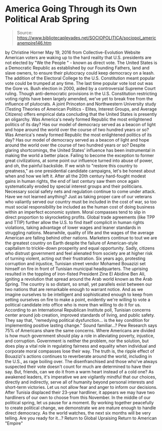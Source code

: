 # America Going Through its Own Political Arab Spring

> Source: https://www.bibliotecapleyades.net/SOCIOPOLITICA/sociopol_americanempire146.htm

by Christine Horner May 19, 2016 from Collective-Evolution Website
American voters are waking up to the hard reality that U.S. presidents are not elected by "We the People " - known as direct vote.
The United States is a Democratic Republic as established by our Founding Fathers, land and slave owners, to ensure their plutocracy could keep democracy on a leash.
The addition of the Electoral College to the U.S. Constitution meant popular vote could be trumped at any time. The last time popular vote lost out was the Gore vs. Bush election in 2000, aided by a controversial Supreme Court ruling.
Though anti-democratic provisions in the U.S. Constitution restricting voting rights have been largely amended, we've yet to break free from the influence of plutocrats.
A joint Princeton and Northwestern University study (Testing Theories of American Politics - Elites, Interest Groups, and Average Citizens) offers empirical data concluding that the United States is presently an oligarchy.
Was America's newly formed Republic the most enlightened politics of its day? Has our model of democracy served as a beacon of light and hope around the world over the course of two hundred years or so?
Was America's newly formed Republic the most enlightened politics of its day?
Has our model of democracy served as a beacon of light and hope around the world over the course of two hundred years or so?
Despite glaring shortcomings, the United States' influence has been instrumental in making the world a better place.
Failing to become the exception to former great civilizations, at some point our influence turned into abuse of power, and oh, the painful backslide. If we wish to "restore this country to greatness," as one presidential candidate campaigns, let's be honest about when and how we left it.
After all the 20th century hard-fought modest gains in human rights, the end of last century saw them once again systematically eroded by special interest groups and their politicians. Necessary social safety nets and regulation continue to come under attack.
Have we not learned anything?
Just as taking proper care of our veterans who valiantly served our country must be included in the cost of war, so too must social responsibility be included as the human cost of doing business within an imperfect economic system.
Moral compasses tend to slip in direct proportion to skyrocketing profits.
Global trade agreements (like TPP and TTIP) further allow the U.S. to find itself complicit in human rights violations, taking advantage of lower wages and leaner standards in struggling nations.
Meanwhile, quality of life and the wages of the average American are falling behind other nations.
Marketers continue to tout we are the greatest country on Earth despite the failure of American-style capitalism to trickle-down prosperity and equal opportunity.
Sadly, citizens who distrust government and feel alienated from society are at higher risk of turning violent, acting out their frustration.
Six years ago, protesting corruption and injustice, Tunisian street vendor Mohamed Bouazizi set himself on fire in front of Tunisian municipal headquarters.
The uprising resulted in the toppling of iron-fisted President Zine El Abidine Ben Ali, igniting a revolution that spread around the Arab world known as the Arab Spring.
The country is so distant, so small, yet parallels exist between our two nations that are remarkable enough to warrant notice. And as we imagine ourselves to be intelligent and sophisticated enough to keep from setting ourselves on fire to make a point, evidently we're willing to vote a political candidate into office who is more than willing to do it for us.
According to an International Republican Institute poll, Tunisian concerns center around job creation, improved standards of living, and public safety.
They say that,
"remedying political dysfunction... is the key condition for implementing positive lasting change."
Sound familiar...?
Pew Research says 75% of Americans share the same concerns. Where Americans are divided is how much government should play a role in alleviating poverty, injustice, and corruption.
Government is neither the problem, nor the solution, but does play a vital role in regulating fairness and equality when individual and corporate moral compasses lose their way.
The truth is, the ripple effect of Bouazizi's actions continues to reverberate around the world, including in the U.S., as rage boiling over. The disenfranchised and those who've always suspected their vote doesn't count for much are determined to have their say.
But, friends, can we do it from a warm heart instead of a cold one?
As awakened leaders, it's imperative we are vigilantly mindful that our choices, directly and indirectly, serve all of humanity beyond personal interests and short-term victories. Let us not allow fear and anger to inform our decisions.
After Tunisia displaced their 23-year hardliner, it appears we may have two hardliners of our own to choose from this November. In the middle of our political spring, let us pause for a moment.
By working together peacefully to create political change, we demonstrate we are mature enough to handle direct democracy. As the world watches, the next six months will be very telling.
Are you ready for it...?
Return to Global Upraising
Return to American "Empire"
